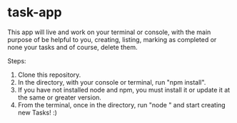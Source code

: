 # task-app
This app will live and work on your terminal or console, with the main purpose of be helpful to you, creating, listing, marking as completed or none your tasks and of course, delete them.

Steps:
1. Clone this repository.
2. In the directory, with your console or terminal, run "npm install".
3. If you have not installed node and npm, you must install it or update it at the same or greater version.
4. From the terminal, once in the directory, run "node <name-path>" and start creating new Tasks! :)

